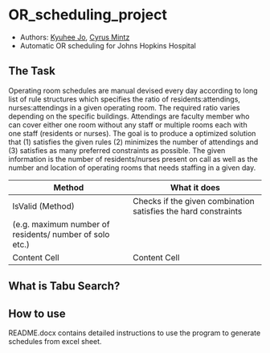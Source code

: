 # OR_scheduling_project
- Authors: [Kyuhee Jo](kjo3@jhu.edu), [Cyrus Mintz](cmintz2@jhmi.edu)
- Automatic OR scheduling for Johns Hopkins Hospital

## The Task

Operating room schedules are manual devised every day according to long list of rule structures which specifies the ratio of residents:attendings, nurses:attendings in a given operating room. The required ratio varies depending on the specific buildings. Attendings are faculty member who can cover either one room without any staff or multiple rooms each with one staff (residents or nurses). The goal is to produce a optimized solution that (1) satisfies the given rules (2) minimizes the number of attendings and (3) satisfies as many preferred constraints as possible. The given information is the number of residents/nurses present on call as well as the number and location of operating rooms that needs staffing in a given day. 

| Method        | What it does |
| ------------- | ------------- |
| IsValid (Method)  | Checks if the given combination satisfies the hard constraints 
                      (e.g. maximum number of residents/ number of solo etc.)  |
| Content Cell  | Content Cell  |


## What is Tabu Search? 

## How to use 

README.docx contains detailed instructions to use the program to generate schedules from excel sheet. 
